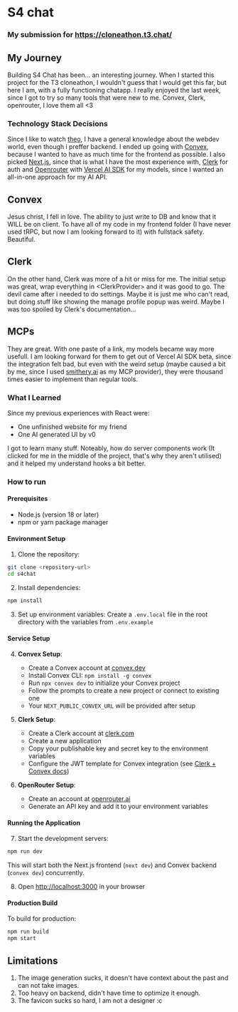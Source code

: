 # S4 chat

### My submission for https://cloneathon.t3.chat/

## My Journey

Building S4 Chat has been... an interesting journey. When I started this project for the T3 cloneathon, I wouldn't guess that I would get this far, but here I am, with a fully functioning chatapp. I really enjoyed the last week, since I got to try so many tools that were new to me. Convex, Clerk, openrouter, I love them all <3

### Technology Stack Decisions

Since I like to watch [theo](https://www.youtube.com/@t3dotgg), I have a general knowledge about the webdev world, even though i preffer backend. I ended up going with [Convex](https://www.convex.dev/), because I wanted to have as much time for the frontend as possible. I also picked [Next.js](https://nextjs.org/), since that is what I have the most experience with, [Clerk](https://clerk.com/) for auth and [Openrouter](https://openrouter.ai/) with [Vercel AI SDK](https://ai-sdk.dev/) for my models, since I wanted an all-in-one approach for my AI API.

## Convex

Jesus christ, I fell in love. The ability to just write to DB and know that it WILL be on client. To have all of my code in my frontend folder (I have never used tRPC, but now I am looking forward to it) with fullstack safety. Beautiful.

## Clerk

On the other hand, Clerk was more of a hit or miss for me. The initial setup was great, wrap everything in \<ClerkProvider\> and it was good to go. The devil came after i needed to do settings. Maybe it is just me who can't read, but doing stuff like showing the manage profile popup was weird. Maybe I was too spoiled by Clerk's documentation...

## MCPs
They are great. With one paste of a link, my models became way more usefull. I am looking forward for them to get out of Vercel AI SDK beta, since the integration felt bad, but even with the weird setup (maybe caused a bit by me, since I used [smithery.ai](https://smithery.ai/) as my MCP provider), they were thousand times easier to implement than regular tools.


### What I Learned
Since my previous experiences with React were:
- One unfinished website for my friend
- One AI generated UI by v0

I got to learn many stuff. Noteably, how do server components work (It clicked for me in the middle of the project, that's why they aren't utilised) and it helped my understand hooks a bit better.

### How to run

#### Prerequisites
- Node.js (version 18 or later)
- npm or yarn package manager

#### Environment Setup
1. Clone the repository:
```bash
git clone <repository-url>
cd s4chat
```

2. Install dependencies:
```bash
npm install
```

3. Set up environment variables:
Create a `.env.local` file in the root directory with the variables from `.env.example`

#### Service Setup

4. **Convex Setup**:
   - Create a Convex account at [convex.dev](https://convex.dev)
   - Install Convex CLI: `npm install -g convex`
   - Run `npx convex dev` to initialize your Convex project
   - Follow the prompts to create a new project or connect to existing one
   - Your `NEXT_PUBLIC_CONVEX_URL` will be provided after setup

5. **Clerk Setup**:
   - Create a Clerk account at [clerk.com](https://clerk.com)
   - Create a new application
   - Copy your publishable key and secret key to the environment variables
   - Configure the JWT template for Convex integration (see [Clerk + Convex docs](https://docs.convex.dev/auth/clerk))

6. **OpenRouter Setup**:
   - Create an account at [openrouter.ai](https://openrouter.ai)
   - Generate an API key and add it to your environment variables

#### Running the Application

7. Start the development servers:
```bash
npm run dev
```

This will start both the Next.js frontend (`next dev`) and Convex backend (`convex dev`) concurrently.

8. Open [http://localhost:3000](http://localhost:3000) in your browser

#### Production Build

To build for production:
```bash
npm run build
npm start
```

## Limitations
1. The image generation sucks, it doesn't have context about the past and can not take images.
2. Too heavy on backend, didn't have time to optimize it enough.
3. The favicon sucks so hard, I am not a designer :c